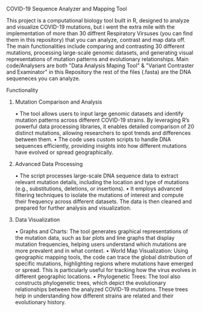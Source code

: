 COVID-19 Sequence Analyzer and Mapping Tool

This project is a computational biology tool built in R, designed to analyze and visualize COVID-19 mutations, but i went the extra mile with the implementation of more than 30 diffrent Respiratory Virsuses (you can find them in this repository) that you can analyze, contrast and map data off. The main functionalities include comparing and contrasting 30 different mutations, processing large-scale genomic datasets, and generating visual representations of mutation patterns and evolutionary relationships. Main code/Analysers are both "Data Analysis Maping Tool" & "Variant Contraster and Examinator" in this Repository the rest of the files (.fasta) are the DNA sequeneces you can analyze.

Functionality

1. Mutation Comparison and Analysis

	•	The tool allows users to input large genomic datasets and identify mutation patterns across different COVID-19 strains. By leveraging R’s powerful data processing libraries, it enables detailed comparison of 20 distinct mutations, allowing researchers to spot trends and differences between them.
	•	The code uses custom scripts to handle DNA sequences efficiently, providing insights into how different mutations have evolved or spread geographically.

2. Advanced Data Processing

	•	The script processes large-scale DNA sequence data to extract relevant mutation details, including the location and type of mutations (e.g., substitutions, deletions, or insertions).
	•	It employs advanced filtering techniques to isolate the mutations of interest and compute their frequency across different datasets. The data is then cleaned and prepared for further analysis and visualization.

3. Data Visualization

	•	Graphs and Charts: The tool generates graphical representations of the mutation data, such as bar plots and line graphs that display mutation frequencies, helping users understand which mutations are more prevalent and in what context.
	•	World Map Visualization: Using geographic mapping tools, the code can trace the global distribution of specific mutations, highlighting regions where mutations have emerged or spread. This is particularly useful for tracking how the virus evolves in different geographic locations.
	•	Phylogenetic Trees: The tool also constructs phylogenetic trees, which depict the evolutionary relationships between the analyzed COVID-19 mutations. These trees help in understanding how different strains are related and their evolutionary history.
